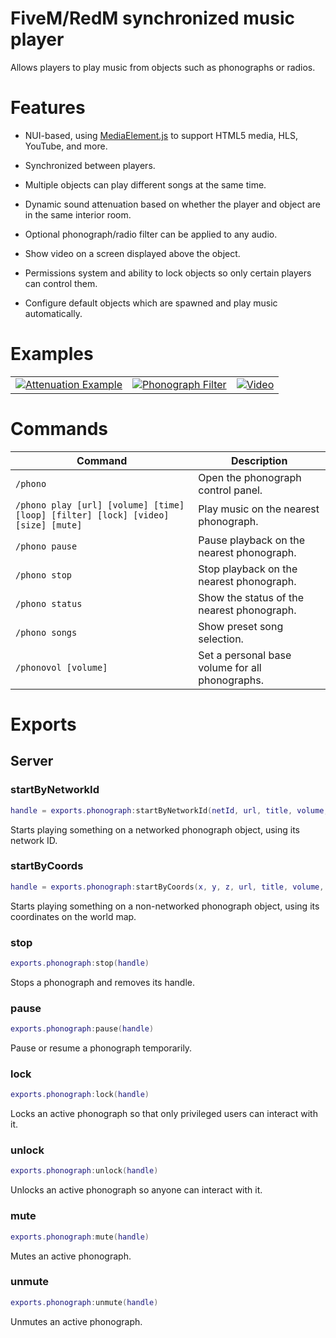 # FiveM/RedM synchronized music player

Allows players to play music from objects such as phonographs or radios.

# Features

- NUI-based, using [MediaElement.js](https://www.mediaelementjs.com/) to support HTML5 media, HLS, YouTube, and more.

- Synchronized between players.

- Multiple objects can play different songs at the same time.

- Dynamic sound attenuation based on whether the player and object are in the same interior room.

- Optional phonograph/radio filter can be applied to any audio.

- Show video on a screen displayed above the object.

- Permissions system and ability to lock objects so only certain players can control them.

- Configure default objects which are spawned and play music automatically.

# Examples

| | | |
|-|-|-|
|[![Attenuation Example](https://i.imgur.com/BTkglVYm.jpg)](https://imgur.com/BTkglVY)| [![Phonograph Filter](https://i.imgur.com/L8sWpOCm.jpg)](https://imgur.com/L8sWpOC) | [![Video](https://i.imgur.com/2jRYlSem.jpg)](https://imgur.com/2jRYlSe) |

# Commands

| Command                                                                          | Description                                     |
|----------------------------------------------------------------------------------|-------------------------------------------------|
| `/phono`                                                                         | Open the phonograph control panel.              |
| `/phono play [url] [volume] [time] [loop] [filter] [lock] [video] [size] [mute]` | Play music on the nearest phonograph.           |
| `/phono pause`                                                                   | Pause playback on the nearest phonograph.       |
| `/phono stop`                                                                    | Stop playback on the nearest phonograph.        |
| `/phono status`                                                                  | Show the status of the nearest phonograph.      |
| `/phono songs`                                                                   | Show preset song selection.                     |
| `/phonovol [volume]`                                                             | Set a personal base volume for all phonographs. |

# Exports

## Server

### startByNetworkId

```lua
handle = exports.phonograph:startByNetworkId(netId, url, title, volume, offset, duration, loop, filter, locked, video, videoSize, muted)
```

Starts playing something on a networked phonograph object, using its network ID.

### startByCoords

```lua
handle = exports.phonograph:startByCoords(x, y, z, url, title, volume, offset, duration, loop, filter, locked, video, videoSize, muted)
```

Starts playing something on a non-networked phonograph object, using its coordinates on the world map.

### stop

```lua
exports.phonograph:stop(handle)
```

Stops a phonograph and removes its handle.

### pause

```lua
exports.phonograph:pause(handle)
```

Pause or resume a phonograph temporarily.

### lock

```lua
exports.phonograph:lock(handle)
```

Locks an active phonograph so that only privileged users can interact with it.

### unlock

```lua
exports.phonograph:unlock(handle)
```

Unlocks an active phonograph so anyone can interact with it.

### mute

```lua
exports.phonograph:mute(handle)
```

Mutes an active phonograph.

### unmute

```lua
exports.phonograph:unmute(handle)
```

Unmutes an active phonograph.
